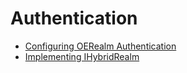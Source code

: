 # Authentication

* [Configuring OERealm Authentication](ConfiguringOERealmAuthentication.md)
* [Implementing IHybridRealm](ImplementingIHybridRealm.md)